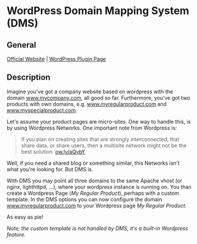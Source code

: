 WordPress Domain Mapping System (DMS)
=====================================

General
-------

[Official Website](http://projects.cheekyowl.com/wp-dms) | [WordPress Plugin Page](http://www.wordpress.org/extend/plugins/domain-mapping-system)

Description
-----------
Imagine you've got a company website based on wordpress with the domain www.mycompany.com, all good so far. Furthermore, you've got two products with own domains, e.g. www.myregularproduct.com and www.myspecialproduct.com.

Let's assume your product pages are micro-sites. One way to handle this, is by using Wordpress Networks. One important note from Wordpress is:

>If you plan on creating sites that are strongly interconnected, that share data, or share users, then a multisite network might not be the best solution.
>[ow.ly/aQybY](http://ow.ly/aQybY)

Well, if you need a shared blog or something similar, this Networks isn't what you're looking for. But DMS is.

With DMS you may point all three domains to the same Apache vhost (or nginx, lighthttpd, ...), where your wordpress instance is running on. You than create a Wordpress Page (*My Regular Product*), perhaps with a custom template. In the DMS options you can now configure the domain www.myregularproduct.com to your Wordpress page *My Regular Product*.

As easy as pie!

*Note; the custom template is not handled by DMS, it's a built-in Wordpress feature.*
